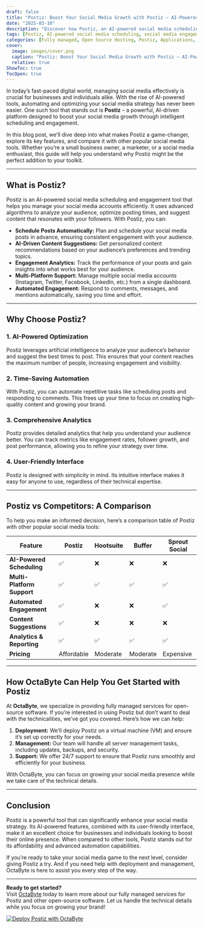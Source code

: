 ```yaml
---
draft: false
title: "Postiz: Boost Your Social Media Growth with Postiz – AI-Powered Scheduling & Engagement"
date: "2025-03-10"
description: "Discover how Postiz, an AI-powered social media scheduling and engagement tool, can revolutionize your social media strategy. Learn about its features, benefits, and how it compares to other popular tools in the market."
tags: [Postiz, AI-powered social media scheduling, social media engagement tools, Postiz vs competitors, social media growth, open source social media tools, OctaByte managed services]
categories: [Fully managed, Open Source Hosting, Postiz, Applications, Others]
cover:
  image: images/cover.png
  caption: "Postiz: Boost Your Social Media Growth with Postiz – AI-Powered Scheduling & Engagement"
  relative: true
ShowToc: true
TocOpen: true
---
```



In today’s fast-paced digital world, managing social media effectively is crucial for businesses and individuals alike. With the rise of AI-powered tools, automating and optimizing your social media strategy has never been easier. One such tool that stands out is **Postiz** – a powerful, AI-driven platform designed to boost your social media growth through intelligent scheduling and engagement.

In this blog post, we’ll dive deep into what makes Postiz a game-changer, explore its key features, and compare it with other popular social media tools. Whether you’re a small business owner, a marketer, or a social media enthusiast, this guide will help you understand why Postiz might be the perfect addition to your toolkit.

---

## What is Postiz?

Postiz is an AI-powered social media scheduling and engagement tool that helps you manage your social media accounts efficiently. It uses advanced algorithms to analyze your audience, optimize posting times, and suggest content that resonates with your followers. With Postiz, you can:

- **Schedule Posts Automatically:** Plan and schedule your social media posts in advance, ensuring consistent engagement with your audience.
- **AI-Driven Content Suggestions:** Get personalized content recommendations based on your audience’s preferences and trending topics.
- **Engagement Analytics:** Track the performance of your posts and gain insights into what works best for your audience.
- **Multi-Platform Support:** Manage multiple social media accounts (Instagram, Twitter, Facebook, LinkedIn, etc.) from a single dashboard.
- **Automated Engagement:** Respond to comments, messages, and mentions automatically, saving you time and effort.

---

## Why Choose Postiz?

### 1. **AI-Powered Optimization**
Postiz leverages artificial intelligence to analyze your audience’s behavior and suggest the best times to post. This ensures that your content reaches the maximum number of people, increasing engagement and visibility.

### 2. **Time-Saving Automation**
With Postiz, you can automate repetitive tasks like scheduling posts and responding to comments. This frees up your time to focus on creating high-quality content and growing your brand.

### 3. **Comprehensive Analytics**
Postiz provides detailed analytics that help you understand your audience better. You can track metrics like engagement rates, follower growth, and post performance, allowing you to refine your strategy over time.

### 4. **User-Friendly Interface**
Postiz is designed with simplicity in mind. Its intuitive interface makes it easy for anyone to use, regardless of their technical expertise.

---

## Postiz vs Competitors: A Comparison

To help you make an informed decision, here’s a comparison table of Postiz with other popular social media tools:

| Feature                | Postiz               | Hootsuite            | Buffer               | Sprout Social        |
|------------------------|----------------------|----------------------|----------------------|----------------------|
| **AI-Powered Scheduling** | ✅                  | ❌                   | ❌                   | ❌                   |
| **Multi-Platform Support** | ✅                  | ✅                   | ✅                   | ✅                   |
| **Automated Engagement**  | ✅                  | ❌                   | ❌                   | ✅                   |
| **Content Suggestions**    | ✅                  | ❌                   | ❌                   | ❌                   |
| **Analytics & Reporting**  | ✅                  | ✅                   | ✅                   | ✅                   |
| **Pricing**                | Affordable          | Moderate             | Moderate             | Expensive            |

---

## How OctaByte Can Help You Get Started with Postiz

At **OctaByte**, we specialize in providing fully managed services for open-source software. If you’re interested in using Postiz but don’t want to deal with the technicalities, we’ve got you covered. Here’s how we can help:

1. **Deployment:** We’ll deploy Postiz on a virtual machine (VM) and ensure it’s set up correctly for your needs.
2. **Management:** Our team will handle all server management tasks, including updates, backups, and security.
3. **Support:** We offer 24/7 support to ensure that Postiz runs smoothly and efficiently for your business.

With OctaByte, you can focus on growing your social media presence while we take care of the technical details.

---

## Conclusion

Postiz is a powerful tool that can significantly enhance your social media strategy. Its AI-powered features, combined with its user-friendly interface, make it an excellent choice for businesses and individuals looking to boost their online presence. When compared to other tools, Postiz stands out for its affordability and advanced automation capabilities.

If you’re ready to take your social media game to the next level, consider giving Postiz a try. And if you need help with deployment and management, OctaByte is here to assist you every step of the way.

---

**Ready to get started?**  
Visit [OctaByte](https://octabyte.io) today to learn more about our fully managed services for Postiz and other open-source software. Let us handle the technical details while you focus on growing your brand!

[![Deploy Postiz with OctaByte](/images/deploy-on-octabyte.png)](https://octabyte.io/fully-managed-open-source-services/applications/others/postiz)